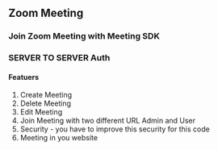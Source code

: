 ## Zoom Meeting 

### Join Zoom Meeting with Meeting SDK
### SERVER TO SERVER Auth

#### Featuers 
1. Create Meeting
2. Delete Meeting
3. Edit Meeting
4. Join Meeting with two different URL Admin and User
5. Security - you have to improve this security for this code
6. Meeting in you website 
